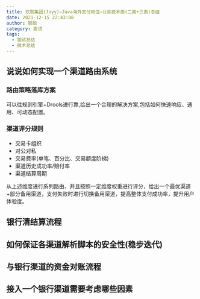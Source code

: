 ```yaml
---
title: 欢聚集团(Joyy)—Java海外支付岗位—业务技术面(二面+三面)总结
date: 2021-12-15 22:43:08
author: 聪聪
category: 面试
tags:
  - 面试总结
  - 技术总结
---
```


## 说说如何实现一个渠道路由系统
### 路由策略落库方案
可以往规则引擎+Drools进行靠,给出一个合理的解决方案,包括如何快速响应、通用、可动态配置。
### 渠道评分规则
+ 交易卡组织
+ 对公对私
+ 交易费率(单笔、百分比、交易额度阶梯)
+ 渠道历史成功率/赔付率
+ 渠道结算周期

从上述维度进行系列路由、并且按照一定维度权重进行评分，给出一个最优渠道+部分备用渠道，支付失败时进行切换备用渠道，提高整体支付成功率，提升用户体验度。
## 银行清结算流程

## 如何保证各渠道解析脚本的安全性(稳步迭代)

## 与银行渠道的资金对账流程

## 接入一个银行渠道需要考虑哪些因素

